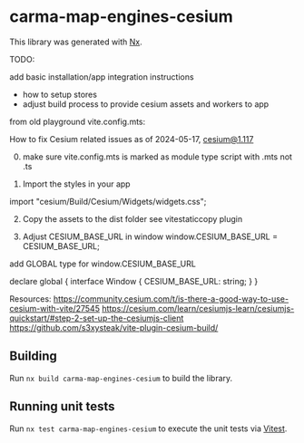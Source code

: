 # carma-map-engines-cesium

This library was generated with [Nx](https://nx.dev).

TODO:

add basic installation/app integration instructions

- how to setup stores
- adjust build process to provide cesium assets and workers to app

from old playground vite.config.mts:

How to fix Cesium related issues as of 2024-05-17, cesium@1.117

0. make sure vite.config.mts is marked as module type script with .mts not .ts

1. Import the styles in your app

import "cesium/Build/Cesium/Widgets/widgets.css";

2. Copy the assets to the dist folder 
see vitestaticcopy plugin

3. Adjust CESIUM_BASE_URL in window
window.CESIUM_BASE_URL = CESIUM_BASE_URL;

add GLOBAL type for window.CESIUM_BASE_URL

declare global {
  interface Window {
    CESIUM_BASE_URL: string;
  }
}


Resources:
https://community.cesium.com/t/is-there-a-good-way-to-use-cesium-with-vite/27545
https://cesium.com/learn/cesiumjs-learn/cesiumjs-quickstart/#step-2-set-up-the-cesiumjs-client
https://github.com/s3xysteak/vite-plugin-cesium-build/

## Building

Run `nx build carma-map-engines-cesium` to build the library.

## Running unit tests

Run `nx test carma-map-engines-cesium` to execute the unit tests via [Vitest](https://vitest.dev/).
